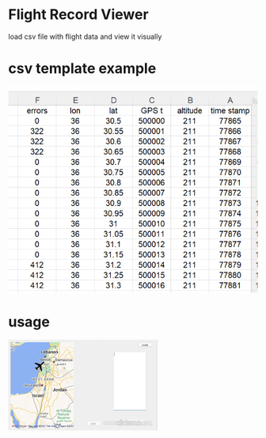 # Flight Record Viewer
load csv file with flight data and view it visually

 # csv template example
![image](/plane/Resources/csv-example.png)


 # usage
 
![image](/plane/Resources/flight-record.gif)
